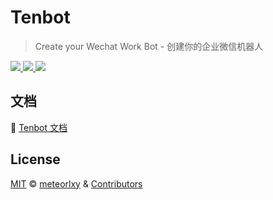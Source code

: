 # Tenbot

> Create your Wechat Work Bot - 创建你的企业微信机器人

<a href="https://travis-ci.com/vuepress/vuepress-community" target="_blank">
  <img src="https://badgen.net/npm/v/@tenbot/bot?icon=npm">
</a>

<a href="https://github.com/tenbot/tenbot/commits" target="_blank">
  <img src="https://badgen.net/github/last-commit/tenbot/tenbot?icon=github">
</a>

<a href="https://github.com/tenbot/tenbot/blob/master/LICENSE" target="_blank">
  <img src="https://badgen.net/github/license/tenbot/tenbot">
</a>

## 文档

:book: [Tenbot 文档](https://tenbot.github.io)

## License

[MIT](https://github.com/tenbot/tenbot/blob/master/LICENSE) &copy; [meteorlxy](https://github.com/meteorlxy) & [Contributors](https://github.com/tenbot/tenbot/graphs/contributors)
